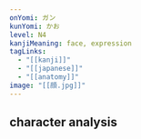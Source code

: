 ```yaml
---
onYomi: ガン
kunYomi: かお
level: N4
kanjiMeaning: face, expression
tagLinks:
  - "[[kanji]]"
  - "[[japanese]]"
  - "[[anatomy]]"
image: "[[顔.jpg]]"
---
```

## character analysis